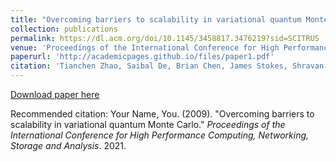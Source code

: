 ```yaml
---
title: "Overcoming barriers to scalability in variational quantum Monte Carlo"
collection: publications
permalink: https://dl.acm.org/doi/10.1145/3458817.3476219?sid=SCITRUS
venue: 'Proceedings of the International Conference for High Performance Computing, Networking, Storage and Analysis'
paperurl: 'http://academicpages.github.io/files/paper1.pdf'
citation: 'Tianchen Zhao, Saibal De, Brian Chen, James Stokes, Shravan Veerapaneni (2021). &quot;Paper Title Number 1.&quot; <i>Journal 1</i>. 1(1).'
---
```

[Download paper here](https://dl.acm.org/doi/10.1145/3458817.3476219?sid=SCITRUS)

Recommended citation: Your Name, You. (2009). "Overcoming barriers to scalability in variational quantum Monte Carlo." <i>Proceedings of the International Conference for High Performance Computing, Networking, Storage and Analysis</i>. 2021.